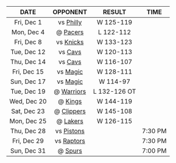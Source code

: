 |    DATE     |            OPPONENT             |    RESULT    |  TIME   |
|:-----------:|:-------------------------------:|:------------:|:-------:|
| Fri, Dec 1  |     vs [Philly](/r/sixers)      |  W 125-119   |         |
| Mon, Dec 4  |      @ [Pacers](/r/pacers)      |  L 122-112   |         |
| Fri, Dec 8  |    vs [Knicks](/r/NYKnicks)     |  W 133-123   |         |
| Tue, Dec 12 |   vs [Cavs](/r/clevelandcavs)   |  W 120-113   |         |
| Thu, Dec 14 |   vs [Cavs](/r/clevelandcavs)   |  W 116-107   |         |
| Fri, Dec 15 |   vs [Magic](/r/OrlandoMagic)   |  W 128-111   |         |
| Sun, Dec 17 |   vs [Magic](/r/OrlandoMagic)   |   W 114-97   |         |
| Tue, Dec 19 |    @ [Warriors](/r/warriors)    | L 132-126 OT |         |
| Wed, Dec 20 |       @ [Kings](/r/kings)       |  W 144-119   |         |
| Sat, Dec 23 |   @ [Clippers](/r/LAClippers)   |  W 145-108   |         |
| Mon, Dec 25 |      @ [Lakers](/r/lakers)      |  W 126-115   |         |
| Thu, Dec 28 | vs [Pistons](/r/DetroitPistons) |              | 7:30 PM |
| Fri, Dec 29 | vs [Raptors](/r/torontoraptors) |              | 7:30 PM |
| Sun, Dec 31 |     @ [Spurs](/r/NBASpurs)      |              | 7:00 PM |